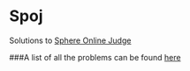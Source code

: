 Spoj
====
Solutions to [Sphere Online Judge]('http://www.spoj.com/')

###A list of all the problems can be found [here]('http://www.spoj.com/problems')
